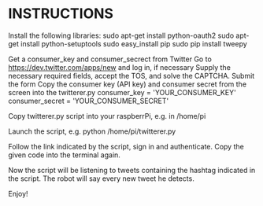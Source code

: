 INSTRUCTIONS
============

Install the following libraries:
sudo apt-get install python-oauth2
sudo apt-get install python-setuptools
sudo easy_install pip
sudo pip install tweepy

Get a consumer_key and consumer_secrect from Twitter
Go to https://dev.twitter.com/apps/new and log in, if necessary
Supply the necessary required fields, accept the TOS, and solve the CAPTCHA.
Submit the form
Copy the consumer key (API key) and consumer secret from the screen into the twitterer.py 
consumer_key = 'YOUR_CONSUMER_KEY'
consumer_secret = 'YOUR_CONSUMER_SECRET'

Copy twitterer.py script into your raspberrPi, e.g. in /home/pi

Launch the script, e.g. python /home/pi/twitterer.py

Follow the link indicated by the script, sign in and authenticate. Copy the given code into the terminal again.

Now the script will be listening to tweets containing the hashtag indicated in the script. The robot will say every new tweet he detects.

Enjoy!
